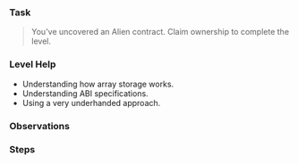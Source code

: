 ### Task
>You've uncovered an Alien contract. Claim ownership to complete the level.

### Level Help
- Understanding how array storage works.
- Understanding ABI specifications.
- Using a very underhanded approach.

### Observations 

### Steps